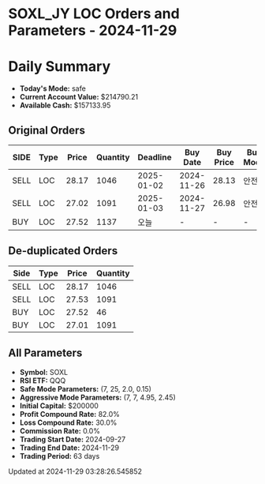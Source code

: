 # SOXL_JY LOC Orders and Parameters - 2024-11-29

# Daily Summary

- **Today's Mode:** safe
- **Current Account Value:** $214790.21
- **Available Cash:** $157133.95

## Original Orders

| SIDE | Type | Price | Quantity | Deadline | Buy Date | Buy Price | Buy Mode |
|------|------|-------|----------|----------|----------|-----------|----------|
| SELL | LOC | 28.17 | 1046 | 2025-01-02 | 2024-11-26 | 28.13 | 안전 |
| SELL | LOC | 27.02 | 1091 | 2025-01-03 | 2024-11-27 | 26.98 | 안전 |
| BUY | LOC | 27.52 | 1137 | 오늘 | - | - | - |

## De-duplicated Orders

| Side | Type | Price | Quantity |
|------|------|-------|----------|
| SELL | LOC | 28.17 | 1046 |
| SELL | LOC | 27.53 | 1091 |
| BUY | LOC | 27.52 | 46 |
| BUY | LOC | 27.01 | 1091 |

## All Parameters

- **Symbol:** SOXL
- **RSI ETF:** QQQ
- **Safe Mode Parameters:** (7, 25, 2.0, 0.15)
- **Aggressive Mode Parameters:** (7, 7, 4.95, 2.45)
- **Initial Capital:** $200000
- **Profit Compound Rate:** 82.0%
- **Loss Compound Rate:** 30.0%
- **Commission Rate:** 0.0%
- **Trading Start Date:** 2024-09-27
- **Trading End Date:** 2024-11-29
- **Trading Period:** 63 days

Updated at 2024-11-29 03:28:26.545852
